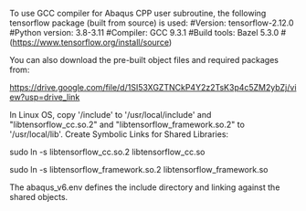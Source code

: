 To use GCC compiler for Abaqus CPP user subroutine, the following tensorflow package (built from source) is used:
#Version: tensorflow-2.12.0
#Python version: 3.8-3.11
#Compiler: GCC 9.3.1
#Build tools: Bazel 5.3.0
#(https://www.tensorflow.org/install/source)

You can also download the pre-built object files and required packages from:

https://drive.google.com/file/d/1SI53XGZTNCkP4Y2z2TsK3p4c5ZM2ybZj/view?usp=drive_link

In Linux OS, copy '/include' to '/usr/local/include' and "libtensorflow_cc.so.2" and "libtensorflow_framework.so.2" to '/usr/local/lib'.
Create Symbolic Links for Shared Libraries:

sudo ln -s libtensorflow_cc.so.2 libtensorflow_cc.so

sudo ln -s libtensorflow_framework.so.2 libtensorflow_framework.so

The abaqus_v6.env defines the include directory and linking against the shared objects.
